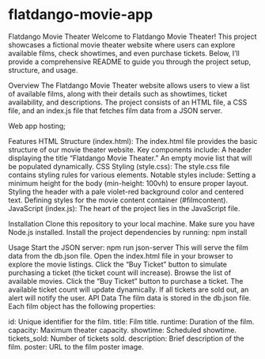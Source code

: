 # flatdango-movie-app
Flatdango Movie Theater
Welcome to Flatdango Movie Theater! This project showcases a fictional movie theater website where users can explore available films, check showtimes, and even purchase tickets. Below, I’ll provide a comprehensive README to guide you through the project setup, structure, and usage.

Overview
The Flatdango Movie Theater website allows users to view a list of available films, along with their details such as showtimes, ticket availability, and descriptions. The project consists of an HTML file, a CSS file, and an index.js file that fetches film data from a JSON server.

Web app hosting;

Features
HTML Structure (index.html):
The index.html file provides the basic structure of our movie theater website.
Key components include:
A header displaying the title “Flatdango Movie Theater.”
An empty movie list that will be populated dynamically.
CSS Styling (style.css):
The style.css file contains styling rules for various elements.
Notable styles include:
Setting a minimum height for the body (min-height: 100vh) to ensure proper layout.
Styling the header with a pale violet-red background color and centered text.
Defining styles for the movie content container (#filmcontent).
JavaScript (index.js):
The heart of the project lies in the JavaScript file.

Installation
Clone this repository to your local machine.
Make sure you have Node.js installed.
Install the project dependencies by running:
npm install

Usage
Start the JSON server:
npm run json-server
This will serve the film data from the db.json file.
Open the index.html file in your browser to explore the movie listings.
Click the “Buy Ticket” button to simulate purchasing a ticket (the ticket count will increase).
Browse the list of available movies.
Click the “Buy Ticket” button to purchase a ticket.
The available ticket count will update dynamically.
If all tickets are sold out, an alert will notify the user.
API Data
The film data is stored in the db.json file. Each film object has the following properties:

id: Unique identifier for the film.
title: Film title.
runtime: Duration of the film.
capacity: Maximum theater capacity.
showtime: Scheduled showtime.
tickets_sold: Number of tickets sold.
description: Brief description of the film.
poster: URL to the film poster image.
